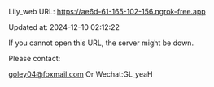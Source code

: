 Lily_web URL: https://ae6d-61-165-102-156.ngrok-free.app

Updated at: 2024-12-10 02:12:22

If you cannot open this URL, the server might be down.

Please contact: 

goley04@foxmail.com Or Wechat:GL_yeaH
